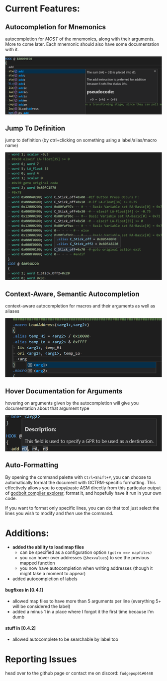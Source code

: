 # Current Features:

## Autocompletion for Mnemonics

autocompletion for *MOST* of the mnemonics, along with their arguments. More to come later. Each mnemonic should also have some documentation with it.

![autocompletion mnemonic](readme_resources/autocompletion_mnemonic.png)

## Jump To Definition

jump to definition (by ctrl+clicking on something using a label/alias/macro name)

![jump to definition](readme_resources/jump_to_def.png)

## Context-Aware, Semantic Autocompletion

context-aware autocompletion for macros and their arguments as well as aliases

![semantic autocompletion](readme_resources/autocompletion_arg.png)

## Hover Documentation for Arguments

hovering on arguments given by the autocompletion will give you documentation about that argument type

![hover docs](readme_resources/hover_documentation_arguments.png)

## Auto-Formatting

By opening the command palette with `Ctrl+Shift+P`, you can choose to
automatically format the document with GCTRM-specific formatting. This effectively
allows you to copy/paste ASM directly from this particular output of
[godbolt compiler explorer](https://godbolt.org/z/E57_fg), format it, and hopefully have it run in your own code.

If you want to format only specific lines, you can do that too! just select
the lines you wish to modify and *then* use the command.

# Additions:

- **added the ability to load map files**
  - can be specified as a configuration option `(gctrm ==> mapfiles)`
  - you can hover over addresses (`$hexvalues`) to see the previous mapped function
  - you now have autocompletion when writing addresses (though it might take a moment to appear)
- added autocompletion of labels

#### bugfixes in [0.4.1]

- allowed map files to have more than 5 arguments per line (everything 5+ will be considered the label)
- added a minus 1 in a place where I forgot it the first time because I'm dumb

#### stuff in [0.4.2]

- allowed autocomplete to be searchable by label too

# Reporting Issues

head over to the github page or contact me on discord: `fudgepop01#0448`